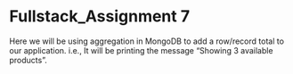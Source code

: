 # Fullstack_Assignment 7

Here we will be using aggregation in MongoDB to add a row/record total to our application. i.e., It will be printing the message “Showing 3 available products”. 

